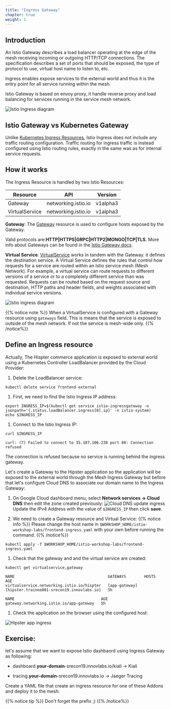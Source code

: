 ```yaml
---
title: "Ingress Gateway"
chapter: true
weight: 1
---
```


## Introduction

An Istio Gateway describes a load balancer operating at the edge of the mesh receiving incoming or outgoing HTTP/TCP connections. The specification describes a set of ports that should be exposed, the type of protocol to use, virtual host name to listen to, etc.

Ingress enables expose services to the external world and thus it is the entry point for all service running within the mesh.


Istio Gateway is based on envoy proxy, it handle reverse proxy and load balancing for services running in the service mesh network.

![Istio Ingress diagram](/images/istio-ingress.png?width=40pc)

## Istio Gateway vs Kubernetes Gateway

Unlike [Kubernetes Ingress Resources](https://kubernetes.io/docs/concepts/services-networking/ingress/), Istio Ingress does not include any traffic routing configuration. Traffic routing for ingress traffic is instead configured using Istio routing rules, exactly in the same was as for internal service requests.

## How it works

The Ingress Resource is handled by two Istio Resources:

| Resource         | API                 | Version    |
| -----------------| --------------------|----------- |
| Gateway          | networking.istio.io | v1alpha3   |
| VirtualService   | networking.istio.io | v1alpha3   |


**Gateway**: The [Gateway](https://istio.io/docs/reference/config/networking/v1alpha3/gateway/) resource is used to configure hosts exposed by the Gateway.

Valid protocols are:**HTTP|HTTPS|GRPC|HTTP2|MONGO|TCP|TLS**. More info about Gateways can be found in the [Istio Gateway docs](https://istio.io/docs/reference/config/networking/v1alpha3/gateway/).

**Virtual Service**:
[VirtualService](https://istio.io/docs/reference/config/networking/v1alpha3/virtual-service/) works in tandem with the Gateway. it defines the destination service.
A Virtual Service defines the rules that control how requests for a service are routed within an Istio service mesh (Mesh Network). For example, a virtual service can route requests to different versions of a service or to a completely different service than was requested. Requests can be routed based on the request source and destination, HTTP paths and header fields, and weights associated with individual service versions.


![Istio ingress diagram](/images/istio-ingress-diagram.png)


{{% notice note %}}
When a VirtualService is configured with a Gateway resource using `gateways` field. This is means that the  service is exposed to outside of the mesh network. If not the service is mesh-wide only.
{{% /notice%}}

## Define an Ingress resource

Actually, The Hispter commerce application is exposed to external world using a Kubernetes Controller LoadBalancer provided by the Cloud Provider:

1.  Delete the LoadBalancer service:
```
kubectl delete service frontend-external
```

1. First, we need to find the Istio Ingress IP address:
```
export INGRESS_IP=$(kubectl get service istio-ingressgateway -o jsonpath='{.status.loadBalancer.ingress[0].ip}' -n istio-system)
echo $INGRESS_IP
```


1. Connect to the Istio Ingress IP:

```
curl $INGRESS_IP
```

```
curl: (7) Failed to connect to 35.187.106.238 port 80: Connection refused
```

The connection is refused because no service is running behind the ingress gateway.

Let's create a Gateway to the Hipster application so the application will be exposed to the external world through the Mesh Ingress Gateway but before that let's configure Cloud DNS to associate our domain name to the Ingress Gateway:


1. On Google Cloud dashboard menu, select **Network services → Cloud DNS** then edit the zone created previously:
![Cloud DNS update ingress](/images/cloud-dns-update-ingress.png?width=50pc)
Update the IPv4 Address with the value of `$INGRESS_IP` then click **save**.

1. We need to create a Gateway resource and Virtual Service:
  {{% notice info %}}
  Please change the host name in `$WORKSHOP_HOME/istio-workshop-labs/frontend-ingress.yaml` with your own before running the command.
  {{% /notice%}}
  ```
  kubectl apply -f $WORKSHOP_HOME/istio-workshop-labs/frontend-ingress.yaml
  ```

1. Check that the gateway and and the virtual service are created:
```
kubectl get virtualservice,gateway
```

```
NAME                                         GATEWAYS        HOSTS                                        AGE
virtualservice.networking.istio.io/hispter   [app-gateway]   [hipster.trainee001-srecon19.innovlabs.io]   5h

NAME                                      AGE
gateway.networking.istio.io/app-gateway   5h
```

1. Check the application on the browser using the configured host:

![Hipster app ingress](/images/hipster-app-ingress.png?width=50pc)


## Exercise:

let's assume that we want to expose Istio dashbaord using Ingress Gateway as following:

- dashboard.**your-domain**-srecon19.innovlabs.io/kiali → Kiali

- tracing.**your-domain**-srecon19.innovlabs.io → Jaeger Tracing


Create a YAML file that create an ingress resource for one of these Addons and deploy it to the mesh.

{{% notice tip %}}
Don't forget the prefix ;)
{{% /notice%}}
